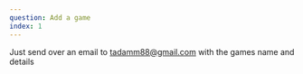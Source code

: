 ```yaml
---
question: Add a game
index: 1
---
```


Just send over an email to tadamm88@gmail.com with the games name and details
